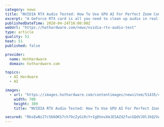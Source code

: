 ```yaml
---
category: news
title: "NVIDIA RTX Audio Tested: How To Use GPU AI For Perfect Zoom Conference Audio"
excerpt: "A GeForce RTX card is all you need to clean up audio in real-time Lots of folks are working from home these days, and that means endless WebEx, Zoom, Skype, or other online meeting sessions. When you're not optimally equipped to work from home, especially if you don't have a dedicated workspace, that can be a bit of a mess with lots of ..."
publishedDateTime: 2020-04-24T16:00:00Z
webUrl: "https://hothardware.com/news/nvidia-rtx-audio-test"
type: article
quality: 51
heat: 51
published: false

provider:
  name: HotHardware
  domain: hothardware.com

topics:
  - AI Hardware
  - AI

images:
  - url: "https://images.hothardware.com/contentimages/newsitem/51435/content/RTX_Voice-708.jpg"
    width: 708
    height: 389
    title: "NVIDIA RTX Audio Tested: How To Use GPU AI For Perfect Zoom Conference Audio"

secured: "RbsEwNzZ7c566OKS7ch79zZyGiRcY+IgDVovXmJESAZd2fucGQdVJOlJkQ2VA/G8vYNWf0cHKJstDxFqfyImoL2KOyG1gXqPCbydkymWN7T/W+hctU5Z9qGrzQa64cPnMLQXxEivRwLrtXQrTzWv0bN8TvaywBirX893fAte4Oh0x7pwEPQFleAHnITwrxXCWJb86ONvAyXNLgM4B4XyKv+8YDP/icIOyMFc4Lxyvqu5r47UCpUW3zJyzghMpNGLRslD/mvy4QNRIhzvp4oKxzm3bRRmLVNMORyNBEtAm4+Rx//sHiIWu5DytVwrttCB;zX88DvL7aoY66DeIf+sRvA=="
---
```


